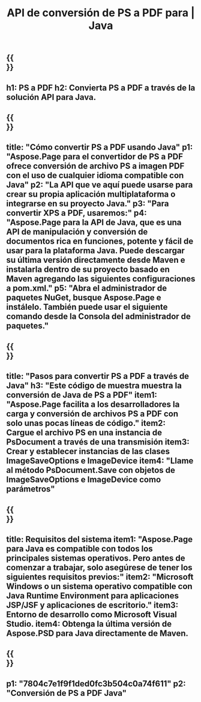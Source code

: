 ﻿---
translation: true
template: /_templates/_conversion-child-java.md
title: API de conversión de PS a PDF para | Java
url: /java/conversion/ps-to-pdf/
description: Ejemplo de código de conversión de Java para formato PS a archivo PDF. Utilice este código de ejemplo para convertir PS a PDF dentro de cualquier aplicación basada en Web o Java de escritorio.
informat: PS
outformat: PDF
otherformats: XPS EPS
---

{{<section banner>}}
---
h1: PS a PDF
h2: Convierta PS a PDF a través de la solución API para Java.
---

{{<section overview>}}
---
title: "Cómo convertir PS a PDF usando Java"
p1: "Aspose.Page para el convertidor de PS a PDF ofrece conversión de archivo PS a imagen PDF con el uso de cualquier idioma compatible con Java"
p2: "La API que ve aquí puede usarse para crear su propia aplicación multiplataforma o integrarse en su proyecto Java."
p3: "Para convertir XPS a PDF, usaremos:"
p4: "Aspose.Page para la API de Java, que es una API de manipulación y conversión de documentos rica en funciones, potente y fácil de usar para la plataforma Java. Puede descargar su última versión directamente desde Maven e instalarla dentro de su proyecto basado en Maven agregando las siguientes configuraciones a pom.xml."
p5: "Abra el administrador de paquetes NuGet, busque Aspose.Page e instálelo. También puede usar el siguiente comando desde la Consola del administrador de paquetes."
---

{{<section feature1>}}
---
title: "Pasos para convertir PS a PDF a través de Java"
h3: "Este código de muestra muestra la conversión de Java de PS a PDF"
item1: "Aspose.Page facilita a los desarrolladores la carga y conversión de archivos PS a PDF con solo unas pocas líneas de código."
item2: Cargue el archivo PS en una instancia de PsDocument a través de una transmisión
item3: Crear y establecer instancias de las clases ImageSaveOptions e ImageDevice
item4: "Llame al método PsDocument.Save con objetos de ImageSaveOptions e ImageDevice como parámetros"
---

{{<section feature2>}}
---
title: Requisitos del sistema
item1: "Aspose.Page para Java es compatible con todos los principales sistemas operativos. Pero antes de comenzar a trabajar, solo asegúrese de tener los siguientes requisitos previos:"
item2: "Microsoft Windows o un sistema operativo compatible con Java Runtime Environment para aplicaciones JSP/JSF y aplicaciones de escritorio."
item3: Entorno de desarrollo como Microsoft Visual Studio.
item4: Obtenga la última versión de Aspose.PSD para Java directamente de Maven.
---

{{<section gist>}}
---
p1: "7804c7e1f9f1ded0fc3b504c0a74f611"
p2: "Conversión de PS a PDF Java"
---
